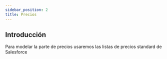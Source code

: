 ```yaml
---
sidebar_position: 2
title: Precios
---
```


## Introducción
Para modelar la parte de precios usaremos las listas de precios standard de Salesforce

